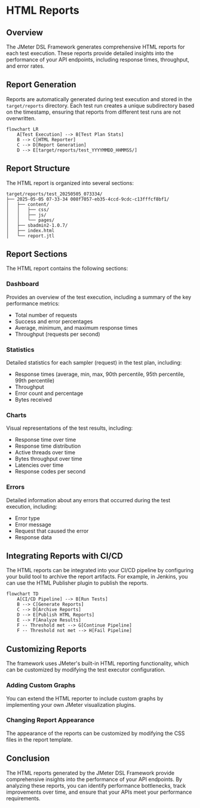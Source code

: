 # HTML Reports

## Overview

The JMeter DSL Framework generates comprehensive HTML reports for each test execution. These reports provide detailed insights into the performance of your API endpoints, including response times, throughput, and error rates.

## Report Generation

Reports are automatically generated during test execution and stored in the `target/reports` directory. Each test run creates a unique subdirectory based on the timestamp, ensuring that reports from different test runs are not overwritten.

```mermaid
flowchart LR
    A[Test Execution] --> B[Test Plan Stats]
    B --> C[HTML Reporter]
    C --> D[Report Generation]
    D --> E[target/reports/test_YYYYMMDD_HHMMSS/]
```

## Report Structure

The HTML report is organized into several sections:

```
target/reports/test_20250505_073334/
├── 2025-05-05 07-33-34 008f7057-eb35-4ccd-9cdc-c13fffcf8bf1/
│   ├── content/
│   │   ├── css/
│   │   ├── js/
│   │   └── pages/
│   ├── sbadmin2-1.0.7/
│   ├── index.html
│   └── report.jtl
```

## Report Sections

The HTML report contains the following sections:

### Dashboard

Provides an overview of the test execution, including a summary of the key performance metrics:

- Total number of requests
- Success and error percentages
- Average, minimum, and maximum response times
- Throughput (requests per second)

### Statistics

Detailed statistics for each sampler (request) in the test plan, including:

- Response times (average, min, max, 90th percentile, 95th percentile, 99th percentile)
- Throughput
- Error count and percentage
- Bytes received

### Charts

Visual representations of the test results, including:

- Response time over time
- Response time distribution
- Active threads over time
- Bytes throughput over time
- Latencies over time
- Response codes per second

### Errors

Detailed information about any errors that occurred during the test execution, including:

- Error type
- Error message
- Request that caused the error
- Response data

## Integrating Reports with CI/CD

The HTML reports can be integrated into your CI/CD pipeline by configuring your build tool to archive the report artifacts. For example, in Jenkins, you can use the HTML Publisher plugin to publish the reports.

```mermaid
flowchart TD
    A[CI/CD Pipeline] --> B[Run Tests]
    B --> C[Generate Reports]
    C --> D[Archive Reports]
    D --> E[Publish HTML Reports]
    E --> F[Analyze Results]
    F -- Threshold met --> G[Continue Pipeline]
    F -- Threshold not met --> H[Fail Pipeline]
```

## Customizing Reports

The framework uses JMeter's built-in HTML reporting functionality, which can be customized by modifying the test executor configuration.

### Adding Custom Graphs

You can extend the HTML reporter to include custom graphs by implementing your own JMeter visualization plugins.

### Changing Report Appearance

The appearance of the reports can be customized by modifying the CSS files in the report template.

## Conclusion

The HTML reports generated by the JMeter DSL Framework provide comprehensive insights into the performance of your API endpoints. By analyzing these reports, you can identify performance bottlenecks, track improvements over time, and ensure that your APIs meet your performance requirements.
